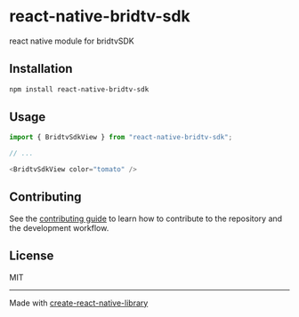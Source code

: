 # react-native-bridtv-sdk

react native module for bridtvSDK

## Installation

```sh
npm install react-native-bridtv-sdk
```

## Usage

```js
import { BridtvSdkView } from "react-native-bridtv-sdk";

// ...

<BridtvSdkView color="tomato" />
```

## Contributing

See the [contributing guide](CONTRIBUTING.md) to learn how to contribute to the repository and the development workflow.

## License

MIT

---

Made with [create-react-native-library](https://github.com/callstack/react-native-builder-bob)
